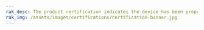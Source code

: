 ```yaml
---
rak_desc: The product certification indicates the device has been properly assessed where it meets the qualification criteria and also has passed the performance and quality tests. Hence, the following tables display the various certifications of the RAK products to guarantee these devices are safe, reliable, and high-quality.
rak_img: /assets/images/certifications/certification-banner.jpg
---
```


<rk-show-certification :product="'wisgate'" :headers="[
  'EUROPE',
  'USA',
  'AUSTRALIA',
  'BRAZIL',
  'CANADA',
  'CHILE',
  'CHINA',
  'COSTA RICA',
  'JAPAN',
  'KOREA',
  'NEW ZEALAND',
  'PHILIPPINES',
  'RUSSIA',
  'SINGAPORE',
  'TAIWAN, CHINA',
  'THAILAND',
  'VIETNAM',
  'UAE',
  'UK',
  'UKRAINE',
  'INTERNATIONAL STANDARD']"/>

<rk-certification-newsletter/>